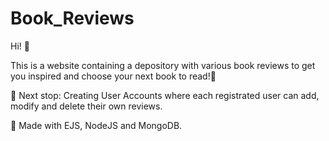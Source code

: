 # Book_Reviews

Hi! 👋

This is a website containing a depository with various book reviews to get you inspired and choose your next book to read!🔖

🚩 Next stop: Creating User Accounts where each registrated user can add, modify and delete their own reviews.

📖 Made with EJS, NodeJS and MongoDB.
